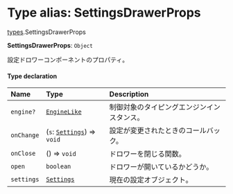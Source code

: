 # Type alias: SettingsDrawerProps

[types](../modules/types.md).SettingsDrawerProps

 **SettingsDrawerProps**: `Object`

設定ドロワーコンポーネントのプロパティ。

#### Type declaration

| Name | Type | Description |
| :------ | :------ | :------ |
| `engine?` | [`EngineLike`](./types.EngineLike.md) | 制御対象のタイピングエンジンインスタンス。 |
| `onChange` | (`s`: [`Settings`](./types.Settings.md)) => `void` | 設定が変更されたときのコールバック。 |
| `onClose` | () => `void` | ドロワーを閉じる関数。 |
| `open` | `boolean` | ドロワーが開いているかどうか。 |
| `settings` | [`Settings`](./types.Settings.md) | 現在の設定オブジェクト。 |
